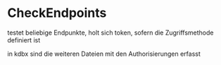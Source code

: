 # CheckEndpoints

testet beliebige Endpunkte, holt sich token, sofern die Zugriffsmethode definiert ist

in kdbx sind die weiteren Dateien mit den Authorisierungen erfasst
